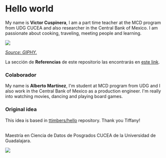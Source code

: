 # Hello world

My name is **Victor Cuspinera**, I am a part time teacher at the MCD program from UDG CUCEA and also researcher in the Central Bank of Mexico. I am passionate about cooking, traveling, meeting people and learning.

![](https://media.giphy.com/media/9ADoZQgs0tyww/giphy.gif)

*[Source: GIPHY.](https://media.giphy.com/media/9ADoZQgs0tyww/giphy.gif)*

La sección de **Referencias** de este repositorio las encontrarás en [este link](https://github.com/vcuspinera/hello/blob/main/docs/Referencias.md).

### Colaborador
My name is **Alberto Martínez**, I'm  student at MCD program from UDG and I also work in the Central Bank of Mexico as a production engineer. I'm really into watching movies, dancing and playing board games. 

### Original idea
This idea is based in [ttimbers/hello](https://github.com/ttimbers/hello) repository. Thank you Tiffany! 

<br>
Maestría en Ciencia de Datos de Posgrados CUCEA de la Universidad de Guadalajara.  

![](https://raw.githubusercontent.com/vcuspinera/UDG_MCD_Project_Dev_II/main/actividades/img/MCD_logo.png)
